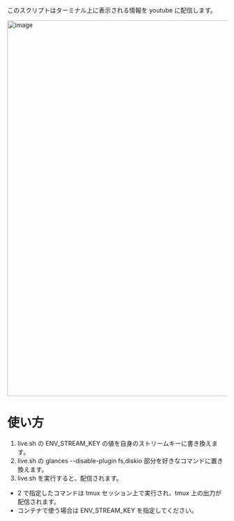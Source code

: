 このスクリプトはターミナル上に表示される情報を youtube に配信します。

<img width="1269" height="863" alt="image" src="https://github.com/user-attachments/assets/da9debc9-6634-4565-9543-87743a3f4183" />

# 使い方
1. live.sh の ENV_STREAM_KEY の値を自身のストリームキーに書き換えます。
2. live.sh の glances --disable-plugin fs,diskio 部分を好きなコマンドに置き換えます。
3. live.sh を実行すると、配信されます。

- 2 で指定したコマンドは tmux セッション上で実行され、tmux 上の出力が配信されます。
- コンテナで使う場合は ENV_STREAM_KEY を指定してください。
